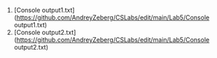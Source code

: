 1. [Console output1.txt](https://github.com/AndreyZeberg/CSLabs/edit/main/Lab5/Console output1.txt)
2. [Console output2.txt](https://github.com/AndreyZeberg/CSLabs/edit/main/Lab5/Console output2.txt)
